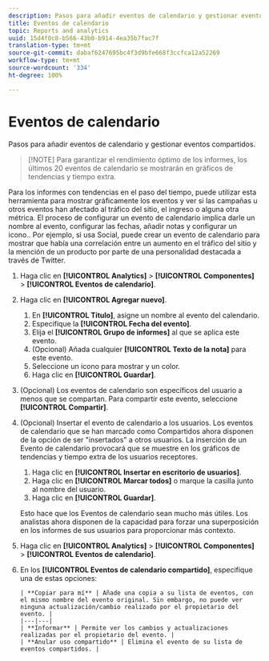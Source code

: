 ```yaml
---
description: Pasos para añadir eventos de calendario y gestionar eventos compartidos.
title: Eventos de calendario
topic: Reports and analytics
uuid: 15d4f0c8-b566-43b0-b914-4ea35b7fac7f
translation-type: tm+mt
source-git-commit: dabaf6247695bc4f3d9bfe668f3ccfca12a52269
workflow-type: tm+mt
source-wordcount: '334'
ht-degree: 100%

---
```



# Eventos de calendario

Pasos para añadir eventos de calendario y gestionar eventos compartidos.

>[!NOTE] Para garantizar el rendimiento óptimo de los informes, los últimos 20 eventos de calendario se mostrarán en gráficos de tendencias y tiempo extra.

Para los informes con tendencias en el paso del tiempo, puede utilizar esta herramienta para mostrar gráficamente los eventos y ver si las campañas u otros eventos han afectado al tráfico del sitio, el ingreso o alguna otra métrica. El proceso de configurar un evento de calendario implica darle un nombre al evento, configurar las fechas, añadir notas y configurar un icono.. Por ejemplo, si usa Social, puede crear un evento de calendario para mostrar que había una correlación entre un aumento en el tráfico del sitio y la mención de un producto por parte de una personalidad destacada a través de Twitter.

1. Haga clic en **[!UICONTROL Analytics]** > **[!UICONTROL Componentes]** > **[!UICONTROL Eventos de calendario]**.
1. Haga clic en **[!UICONTROL Agregar nuevo]**.
   1. En **[!UICONTROL Título]**, asigne un nombre al evento del calendario.
   1. Especifique la **[!UICONTROL Fecha del evento]**.
   1. Elija el **[!UICONTROL Grupo de informes]** al que se aplica este evento.
   1. (Opcional) Añada cualquier **[!UICONTROL Texto de la nota]** para este evento.
   1. Seleccione un icono para mostrar y un color.
   1. Haga clic en **[!UICONTROL Guardar]**.
1. (Opcional) Los eventos de calendario son específicos del usuario a menos que se compartan. Para compartir este evento, seleccione **[!UICONTROL Compartir]**.
1. (Opcional) Insertar el evento de calendario a los usuarios. Los eventos de calendario que se han marcado como Compartidos ahora disponen de la opción de ser &quot;insertados&quot; a otros usuarios. La inserción de un Evento de calendario provocará que se muestre en los gráficos de tendencias y tiempo extra de los usuarios receptores.
   1. Haga clic en **[!UICONTROL Insertar en escritorio de usuarios]**.
   1. Haga clic en **[!UICONTROL Marcar todos]** o marque la casilla junto al nombre del usuario.
   1. Haga clic en **[!UICONTROL Guardar]**.

   Esto hace que los Eventos de calendario sean mucho más útiles. Los analistas ahora disponen de la capacidad para forzar una superposición en los informes de sus usuarios para proporcionar más contexto.
1. Haga clic en **[!UICONTROL Analytics]** > **[!UICONTROL Componentes]** > **[!UICONTROL Eventos de calendario]**.
1. En los **[!UICONTROL Eventos de calendario compartido]**, especifique una de estas opciones:

       | **Copiar para mí** | Añade una copia a su lista de eventos, con el mismo nombre del evento original. Sin embargo, no puede ver ninguna actualización/cambio realizado por el propietario del evento. |
       |---|---|
       | **Informar** | Permite ver los cambios y actualizaciones realizadas por el propietario del evento. |
       | **Anular uso compartido** | Elimina el evento de su lista de eventos compartidos. |
   
